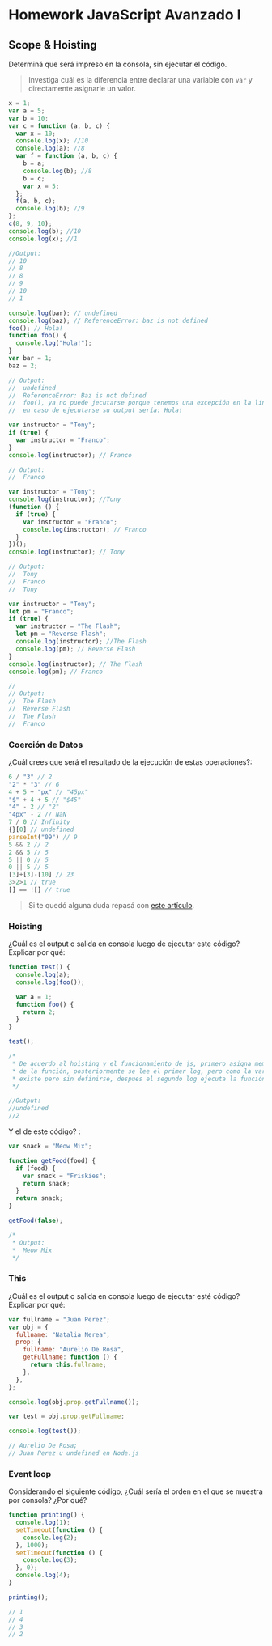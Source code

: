 # Homework JavaScript Avanzado I

## Scope & Hoisting

Determiná que será impreso en la consola, sin ejecutar el código.

> Investiga cuál es la diferencia entre declarar una variable con `var` y directamente asignarle un valor.

```javascript
x = 1;
var a = 5;
var b = 10;
var c = function (a, b, c) {
  var x = 10;
  console.log(x); //10
  console.log(a); //8
  var f = function (a, b, c) {
    b = a;
    console.log(b); //8
    b = c;
    var x = 5;
  };
  f(a, b, c);
  console.log(b); //9
};
c(8, 9, 10);
console.log(b); //10
console.log(x); //1

//Output:
// 10
// 8
// 8
// 9
// 10
// 1
```

```javascript
console.log(bar); // undefined
console.log(baz); // ReferenceError: baz is not defined
foo(); // Hola!
function foo() {
  console.log("Hola!");
}
var bar = 1;
baz = 2;

// Output:
//  undefined
//  ReferenceError: Baz is not defined
//  foo(), ya no puede jecutarse porque tenemos una excepción en la línea anterior,
//  en caso de ejecutarse su output sería: Hola!
```

```javascript
var instructor = "Tony";
if (true) {
  var instructor = "Franco";
}
console.log(instructor); // Franco

// Output:
//  Franco
```

```javascript
var instructor = "Tony";
console.log(instructor); //Tony
(function () {
  if (true) {
    var instructor = "Franco";
    console.log(instructor); // Franco
  }
})();
console.log(instructor); // Tony

// Output:
//  Tony
//  Franco
//  Tony
```

```javascript
var instructor = "Tony";
let pm = "Franco";
if (true) {
  var instructor = "The Flash";
  let pm = "Reverse Flash";
  console.log(instructor); //The Flash
  console.log(pm); // Reverse Flash
}
console.log(instructor); // The Flash
console.log(pm); // Franco

//
// Output:
//  The Flash
//  Reverse Flash
//  The Flash
//  Franco
```

### Coerción de Datos

¿Cuál crees que será el resultado de la ejecución de estas operaciones?:

```javascript
6 / "3" // 2
"2" * "3" // 6
4 + 5 + "px" // "45px"
"$" + 4 + 5 // "$45"
"4" - 2 // "2"
"4px" - 2 // NaN
7 / 0 // Infinity
{}[0] // undefined
parseInt("09") // 9
5 && 2 // 2
2 && 5 // 5
5 || 0 // 5
0 || 5 // 5
[3]+[3]-[10] // 23
3>2>1 // true
[] == ![] // true
```

> Si te quedó alguna duda repasá con [este artículo](http://javascript.info/tutorial/object-conversion).

### Hoisting

¿Cuál es el output o salida en consola luego de ejecutar este código? Explicar por qué:

```javascript
function test() {
  console.log(a);
  console.log(foo());

  var a = 1;
  function foo() {
    return 2;
  }
}

test();

/*
 * De acuerdo al hoisting y el funcionamiento de js, primero asigna memoria para la variable y la declaración
 * de la función, posteriormente se lee el primer log, pero como la variable no se ha inicializado, la variable
 * existe pero sin definirse, despues el segundo log ejecuta la función y la función devuelve un valor 2.
 */

//Output:
//undefined
//2
```

Y el de este código? :

```javascript
var snack = "Meow Mix";

function getFood(food) {
  if (food) {
    var snack = "Friskies";
    return snack;
  }
  return snack;
}

getFood(false);

/*
 * Output:
 *  Meow Mix
 */
```

### This

¿Cuál es el output o salida en consola luego de ejecutar esté código? Explicar por qué:

```javascript
var fullname = "Juan Perez";
var obj = {
  fullname: "Natalia Nerea",
  prop: {
    fullname: "Aurelio De Rosa",
    getFullname: function () {
      return this.fullname;
    },
  },
};

console.log(obj.prop.getFullname());

var test = obj.prop.getFullname;

console.log(test());

// Aurelio De Rosa;
// Juan Perez u undefined en Node.js
```

### Event loop

Considerando el siguiente código, ¿Cuál sería el orden en el que se muestra por consola? ¿Por qué?

```javascript
function printing() {
  console.log(1);
  setTimeout(function () {
    console.log(2);
  }, 1000);
  setTimeout(function () {
    console.log(3);
  }, 0);
  console.log(4);
}

printing();

// 1
// 4
// 3
// 2
```
